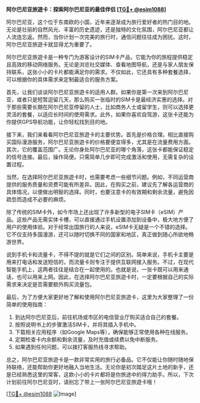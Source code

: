 **阿尔巴尼亚旅遊卡：探索阿尔巴尼亚的最佳伴侣 [[TG💪+ @esim1088](https://t.me/s/esim1088)]**

阿尔巴尼亚，这个位于东南欧的小国，近年来逐渐成为旅行爱好者的热门目的地。无论是壮丽的自然风光、丰富的历史遗迹，还是独特的文化氛围，阿尔巴尼亚都让人流连忘返。然而，当你计划一次完美的旅行时，通信问题往往成为困扰。这时，阿尔巴尼亚旅遊卡就显得尤为重要了。

阿尔巴尼亚旅遊卡是一种专门为游客设计的SIM卡产品，它能为你的旅程提供稳定且高效的移动网络服务。无论是浏览社交媒体、查看地图导航，还是与家人朋友保持联系，这张小小的卡片都能满足你的需求。不仅如此，它还具有多种套餐选择，可以根据你的具体需求来定制最适合的服务方案。

首先，让我们谈谈阿尔巴尼亚旅遊卡的适用人群。如果你是第一次来到阿尔巴尼亚，或者只是短暂逗留几天，那么购买一张临时的SIM卡是最经济实惠的选择。对于那些需要长期在阿尔巴尼亚停留的人士，比如商务人士或留学生，则可以选择更灵活的套餐，以适应长时间的使用需求。此外，如果你喜欢自驾游，这张卡还能为你提供GPS导航功能，让你轻松找到目的地。

接下来，我们来看看阿尔巴尼亚旅遊卡的主要优势。首先是价格合理。相比直接购买国际漫游服务，阿尔巴尼亚旅遊卡的价格要便宜得多，尤其是在流量费用方面。其次，它的覆盖范围广。无论你身处阿尔巴尼亚的哪个角落，这张卡都能保证稳定的信号连接。最后，操作简便。只需简单几步即可完成激活和使用，无需复杂的设置过程。

当然，在选择阿尔巴尼亚旅遊卡时，也需要考虑一些细节问题。例如，不同运营商提供的服务质量和资费可能有所差异。因此，在购买之前，建议先了解各运营商的具体情况，以便做出明智的选择。同时，也要注意卡的有效期和剩余流量，避免因疏忽而造成不必要的麻烦。

除了传统的SIM卡外，如今市场上还出现了许多新型的电子SIM卡（eSIM）产品。这些产品无需实体卡槽，可以直接通过手机设置添加到设备中，极大地方便了用户的使用体验。对于经常出国旅行的人来说，eSIM卡无疑是一个不错的选择。它不仅支持多国漫游，还可以随时切换不同的国家和地区，真正做到随心所欲地畅游世界。

说到手机卡和流量卡，不得不提的就是它们之间的区别。简单来说，手机卡主要是用来打电话和发送短信的，而流量卡则专注于提供互联网接入服务。不过，在现代智能手机上，这两者往往是结合在一起使用的。也就是说，一张卡既可以用来通话，也可以用来上网。因此，在选择阿尔巴尼亚旅遊卡时，一定要根据自己的实际需求来决定是否需要额外购买流量包。

最后，为了方便大家更好地了解和使用阿尔巴尼亚旅遊卡，这里为大家整理了一份简单的使用指南：

1. 到达阿尔巴尼亚后，前往机场或市区的电信营业厅购买适合自己的套餐。
2. 按照说明书上的步骤激活SIM卡，并将其插入手机中。
3. 下载相关应用程序（如Google Maps等），确保能够正常使用各种在线服务。
4. 定期检查卡内余额和剩余流量，及时充值或续费以免中断服务。
5. 如果遇到任何问题，可以拨打客服热线寻求帮助。

总之，阿尔巴尼亚旅遊卡是一款非常实用的旅行必备品。它不仅能让你随时随地保持联络，还能帮助你更好地融入当地生活。无论你是初次踏足这片土地的新手，还是已经熟悉这里的常客，这款小小的卡片都将是你旅途中的得力助手。所以，下次计划前往阿尔巴尼亚时，请别忘了带上一张阿尔巴尼亚旅遊卡哦！

[[TG💪+ @esim1088](https://t.me/s/esim1088) ![Image](https://i.postimg.cc/4NQfJmqS/Snipaste-2025-05-13-00-14-12.png)]